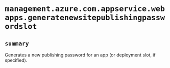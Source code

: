 # `management.azure.com.appservice.webapps.generatenewsitepublishingpasswordslot`

## `summary`
Generates a new publishing password for an app (or deployment slot, if specified).


